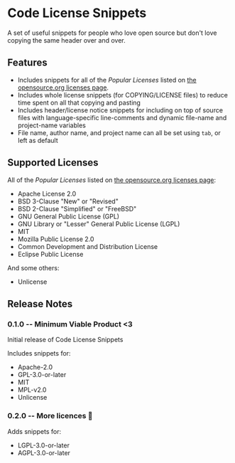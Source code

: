 # Code License Snippets

A set of useful snippets for people who love open source but don't love copying the same header over and over.

## Features

- Includes snippets for all of the *Popular Licenses* listed on [the opensource.org licenses page](https://opensource.org/licenses).
- Includes whole license snippets (for COPYING/LICENSE files) to reduce time spent on all that copying and pasting
- Includes header/license notice snippets for including on top of source files with language-specific line-comments and dynamic file-name and project-name variables
- File name, author name, and project name can all be set using `tab`, or left as default

## Supported Licenses

All of the *Popular Licenses* listed on [the opensource.org licenses page](https://opensource.org/licenses):

- Apache License 2.0
- BSD 3-Clause "New" or "Revised"
- BSD 2-Clause "Simplified" or "FreeBSD"
- GNU General Public License (GPL)
- GNU Library or "Lesser" General Public License (LGPL)
- MIT
- Mozilla Public License 2.0
- Common Development and Distribution License
- Eclipse Public License

And some others:

- Unlicense

## Release Notes

### 0.1.0 -- Minimum Viable Product <3

Initial release of Code License Snippets

Includes snippets for:
- Apache-2.0
- GPL-3.0-or-later
- MIT
- MPL-v2.0
- Unlicense

### 0.2.0 -- More licences 🎉

Adds snippets for:
- LGPL-3.0-or-later
- AGPL-3.0-or-later
